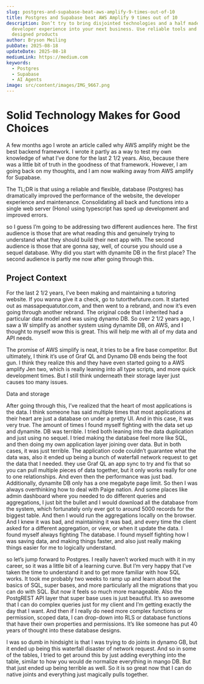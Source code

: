 ```yaml
---
slug: postgres-and-supabase-beat-aws-amplify-9-times-out-of-10
title: Postgres and Supabase beat AWS Amplify 9 times out of 10
description: Don’t try to bring disjointed technologies and a half made
  developer experience into your next business. Use reliable tools and well
  designed products
author: Bryson Meiling
pubDate: 2025-08-18
updateDate: 2025-08-18
mediumLink: https://medium.com
keywords:
  - Postgres
  - Supabase
  - AI Agents
image: src/content/images/IMG_9667.png
---
```

# Solid Technology Makes for Good Choices

A few months ago I wrote an article called why AWS amplify might be the best backend framework. I wrote it partly as a way to test my own knowledge of what I’ve done for the last 2 1/2 years. Also, because there was a little bit of truth in the goodness of that framework. However, I am going back on my thoughts, and I am now walking away from AWS amplify for Supabase.

The TL;DR is that using a reliable and flexible, database (Postgres) has dramatically improved the performance of the website, the developer experience and maintenance. Consolidating all back and functions into a single web server (Hono) using typescript has sped up development and improved errors.

so I guess I’m going to be addressing two different audiences here. The first audience is those that are what reading this and genuinely trying to understand what they should build their next app with. The second audience is those that are gonna say, well, of course you should use a sequel database. Why did you start with dynamite DB in the first place? The second audience is partly me now after going through this.

## Project Context

For the last 2 1/2 years, I’ve been making and maintaining a tutoring website. If you wanna give it a check, go to tutorthefuture.com. It started out as massapequatutor.com, and then went to a rebrand, and now it’s even going through another rebrand. The original code that I inherited had a particular data model and was using dynamo DB. So over 2 1/2 years ago, I saw a W simplify as another system using dynamite DB, on AWS, and I thought to myself wow this is great. This will help me with all of my data and API needs.

The promise of AWS simplify is neat, it tries to be a fire base competitor. But ultimately, I think it’s use of Graf QL and Dynamo DB ends being the foot gun. I think they realize this and they have even started going to a AWS amplify Jen two, which is really leaning into all type scripts, and more quick development times. But I still think underneath their storage layer just causes too many issues.

Data and storage

After going through this, I’ve realized that the heart of most applications is the data. I think someone has said multiple times that most applications at their heart are just a database on under a pretty UI. And in this case, it was very true. The amount of times I found myself fighting with the data set up and dynamite. DB was terrible. I tried both leaning into the data duplication and just using no sequel. I tried making the database feel more like SQL, and then doing my own application layer joining over data. But in both cases, it was just terrible. The application code couldn’t guarantee what the data was, also it ended up being a bunch of waterfall network request to get the data that I needed. they use Graf QL an app sync to try and fix that so you can pull multiple pieces of data together, but it only works really for one to one relationships. And even then the performance was just bad. Additionally, dynamite DB only has a one megabyte page limit. So then I was always overthinking how to deal with Paige nation. And some places like admin dashboard where you needed to do different queries and aggregations, I just bit the bullet and I would download all the database from the system, which fortunately only ever got to around 5000 records for the biggest table. And then I would run the aggregations locally on the browser. And I knew it was bad, and maintaining it was bad, and every time the client asked for a different aggregation, or view, or when it update the data. I found myself always fighting The database. I found myself fighting how I was saving data, and making things faster, and also just really making things easier for me to logically understand.

so let’s jump forward to Postgres. I really haven’t worked much with it in my career, so it was a little bit of a learning curve. But I’m very happy that I’ve taken the time to understand it and to get more familiar with how SQL works. It took me probably two weeks to ramp up and learn about the basics of SQL, super bases, and more particularly all the migrations that you can do with SQL. But now it feels so much more manageable. Also the PostgREST API layer that super base uses is just beautiful. It’s so awesome that I can do complex queries just for my client and I’m getting exactly the day that I want. And then if I really do need more complex functions or permission, scoped data, I can drop-down into RLS or database functions that have their own properties and permissions. It’s like someone has put 40 years of thought into these database designs.

I was so dumb in hindsight is that I was trying to do joints in dynamo GB, but it ended up being this waterfall disaster of network request. And so in some of the tables, I tried to get around this by just adding everything into the table, similar to how you would de normalize everything in mango DB. But that just ended up being terrible as well. So it is so great now that I can do native joints and everything just magically pulls together.